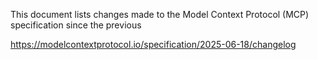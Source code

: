 This document lists changes made to the Model Context Protocol (MCP) specification since the previous

https://modelcontextprotocol.io/specification/2025-06-18/changelog